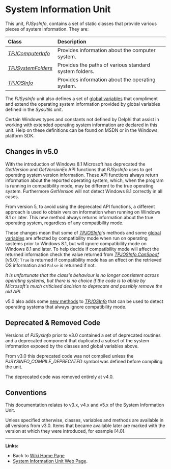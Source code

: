 # System Information Unit #

This unit, _PJSysInfo_, contains a set of static classes that provide various pieces of system information. They are:

| **Class** | **Description** |
|:----------|:----------------|
| _[TPJComputerInfo](TPJComputerInfo.md)_ | Provides information about the computer system. |
| _[TPJSystemFolders](TPJSystemFolders.md)_ | Provides the paths of various standard system folders. |
| _[TPJOSInfo](TPJOSInfo.md)_ | Provides information about the operating system. |

The _PJSysInfo_ unit also defines a set of [global variables](PJSysInfoGlobals.md) that compliment and extend the operating system information provided by global variables defined in the _SysUtils_ unit.

Certain Windows types and constants not defined by Delphi that assist in working with extended operating system information are declared in this unit. Help on these definitions can be found on MSDN or in the Windows platform SDK.

## Changes in v5.0 ##

With the introduction of Windows 8.1 Microsoft has deprecated the _GetVersion_ and _GetVersionEx_ API functions that _PJSysInfo_ uses to get operating system version information. These API functions always return information about the reported operating system, which, when the program is running in compatibility mode, may be different to the true operating system. Furthermore _GetVersion_ will not detect Windows 8.1 correctly in all cases.

From version 5, to avoid using the deprecated API functions, a different approach is used to obtain version information when running on Windows 8.1 or later. This new method always returns information about the true operating system, regardless of any compatibility mode.

These changes mean that some of _[TPJOSInfo](TPJOSInfo.md)_'s methods and some [global variables](PJSysInfoGlobals.md) are affected by compatibility mode when run on operating systems prior to Windows 8.1, but will ignore compatibility mode on Windows 8.1 and later.  To help decide if compatibility mode will affect the returned information check the value returned from _[TPJOSInfo.CanSpoof](TPJOSInfoCanSpoof.md)_ [v5.0]: `True` is returned if compatibility mode has an effect on the retrieved OS information and `False` is returned if not.

_It is unfortunate that the class's behaviour is no longer consistent across operating systems, but there is no choice if the code is to abide by Microsoft's much criticised decision to deprecate and possibly remove the old API._

v5.0 also adds some [new methods](TPJOSInfoIsReallyWindowsMethods.md) to _[TPJOSInfo](TPJOSInfo.md)_ that can be used to detect operating systems that always ignore compatibility mode.

## Deprecated & Removed Code ##

Versions of _PJSysInfo_ prior to v3.0 contained a set of deprecated routines and a deprecated component that duplicated a subset of the system information exposed by the classes and global variables above.

From v3.0 this deprecated code was not compiled unless the _PJSYSINFO\_COMPILE\_DEPRECATED_ symbol was defined before compiling the unit.

The deprecated code was removed entirely at v4.0.

## Conventions ##

This documentation relates to v3.x, v4.x and v5.x of the System Information Unit.

Unless specified otherwise, classes, variables and methods are available in all versions from v3.0. Items that became available later are marked with the version at which they were introduced, for example [4.0].


---


**Links:**

  * Back to [Wiki Home Page](Welcome.md)
  * [System Information Unit Web Page](http://www.delphidabbler.com/software/sysinfo).
